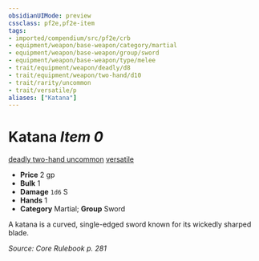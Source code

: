 ```yaml
---
obsidianUIMode: preview
cssclass: pf2e,pf2e-item
tags:
- imported/compendium/src/pf2e/crb
- equipment/weapon/base-weapon/category/martial
- equipment/weapon/base-weapon/group/sword
- equipment/weapon/base-weapon/type/melee
- trait/equipment/weapon/deadly/d8
- trait/equipment/weapon/two-hand/d10
- trait/rarity/uncommon
- trait/versatile/p
aliases: ["Katana"]
---
```

# Katana *Item 0*  
[deadly <d8>](deadly.md)  [two-hand <d10>](two-hand.md)  [uncommon](uncommon.md)  [versatile <p>](versatile.md)  

- **Price** 2 gp
- **Bulk** 1
- **Damage** `1d6` S
- **Hands** 1
- **Category** Martial; **Group** Sword 

A katana is a curved, single-edged sword known for its wickedly sharped blade.

*Source: Core Rulebook p. 281*